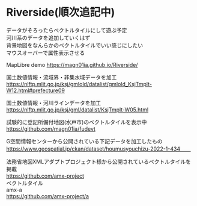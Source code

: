 # Riverside(順次追記中)    

データがそろったらベクトルタイルにして遊ぶ予定  
河川系のデータを追加していくはず  
背景地図をなんらかのベクトルタイルでいい感じにしたい  
マウスオーバーで属性表示させる  

MapLibre  demo 
https://magn01ia.github.io/Riverside/  

国土数値情報・流域界・非集水域データを加工  
https://nlftp.mlit.go.jp/ksj/gmlold/datalist/gmlold_KsjTmplt-W12.html#prefecture09  

国土数値情報・河川ラインデータを加工  
https://nlftp.mlit.go.jp/ksj/gml/datalist/KsjTmplt-W05.html  

試験的に登記所備付地図(水戸市)のベクトルタイルを表示中    
https://github.com/magn01ia/fudevt  

G空間情報センターから公開されている下記データを加工したもの    
https://www.geospatial.jp/ckan/dataset/houmusyouchizu-2022-1-434　　

法務省地図XMLアダプトプロジェクト様から公開されているベクトルタイルを掲載  
https://github.com/amx-project  
ベクトルタイル  
amx-a  
https://github.com/amx-project/a